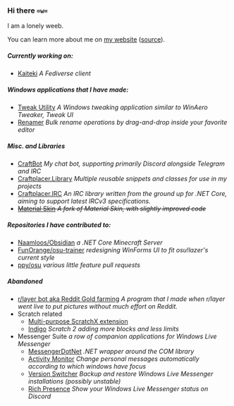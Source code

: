 ### Hi there `=w=`

I am a lonely weeb.

You can learn more about me on [my website](https://craftplacer.github.io/) ([source](https://github.com/Craftplacer/craftplacer.github.io)).

##### Currently working on:
- [Kaiteki](https://github.com/Craftplacer/kaiteki)
  *A Fediverse client*

##### Windows applications that I have made:
- [Tweak Utility](https://github.com/Craftplacer/TweakUtility)
  *A Windows tweaking application similar to WinAero Tweaker, Tweak UI*
- [Renamer](https://github.com/Craftplacer/Renamer)
  *Bulk rename operations by drag-and-drop inside your favorite editor*

##### Misc. and Libraries
- [CraftBot](https://github.com/Craftplacer/CraftBot)
  *My chat bot, supporting primarily Discord alongside Telegram and IRC*
- [Craftplacer.Library](https://github.com/Craftplacer/Library)
  *Multiple reusable snippets and classes for use in my projects*
- [Craftplacer.IRC](https://github.com/Craftplacer/IRC)
  *An IRC library written from the ground up for .NET Core, aiming to support latest IRCv3 specifications.*
- ~~[Material Skin](https://github.com/Craftplacer/MaterialSkin)
  *A fork of Material Skin, with slightly improved code*~~

##### Repositories I have contributed to:
- [Naamloos/Obsidian](https://github.com/Naamloos/Obsidian)
  *a .NET Core Minecraft Server*
- [FunOrange/osu-trainer](https://github.com/FunOrange/osu-trainer)
  *redesigning WinForms UI to fit osu!lazer's current style*
- [ppy/osu](https://github.com/ppy/osu)
  *various little feature pull requests*

##### Abandoned
- [r/layer bot aka Reddit Gold farming](https://github.com/Craftplacer/r-layer-Bot)
  *A program that I made when r/layer went live to put pictures without much effort on Reddit.*
- Scratch related
  - [Multi-purpose ScratchX extension](https://github.com/Craftplacer/ScratchExtension)
  - [Indigo](https://github.com/Craftplacer/Indigo)
    *Scratch 2 adding more blocks and less limits*
- Messenger Suite
  *a row of companion applications for Windows Live Messenger*
  - [MessengerDotNet](https://github.com/Craftplacer/MessengerDotNet)
    *.NET wrapper around the COM library*
  - [Activity Monitor](https://github.com/Craftplacer/MessengerActivityMonitor)
    *Change personal messages automatically according to which windows have focus*
  - [Version Switcher](https://github.com/Craftplacer/MessengerVersionSwitcher)
    *Backup and restore Windows Live Messenger installations (possibly unstable)*
  - [Rich Presence](https://github.com/Craftplacer/MessengerRichPresence)
    *Show your Windows Live Messenger status on Discord*
